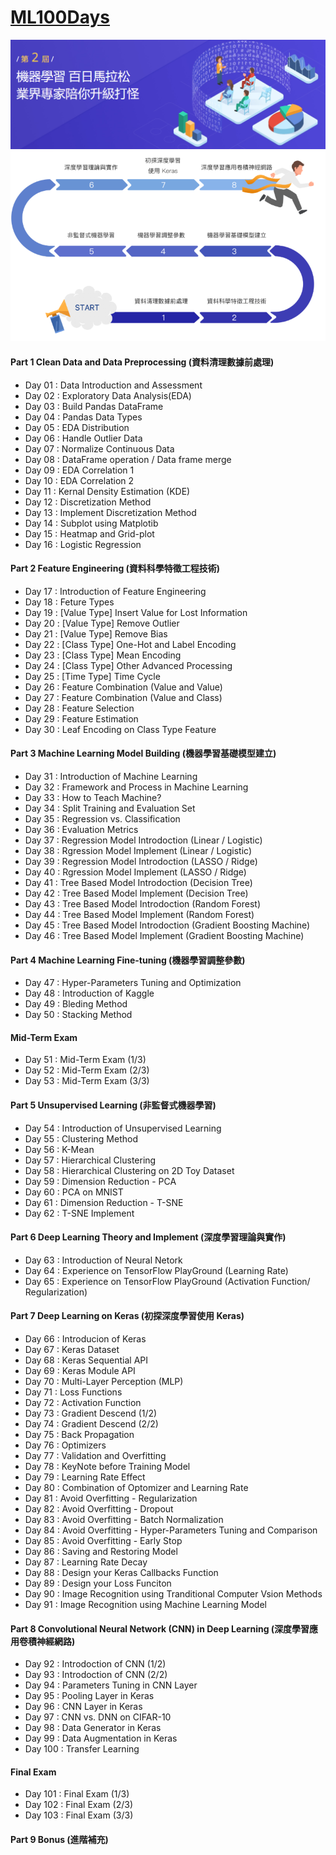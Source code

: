 # [ML100Days](https://ai100-2.cupoy.com/) 
![alt](./photo/banner.PNG)
![alt](./photo/01.PNG)  

#### Part 1 Clean Data and Data Preprocessing (資料清理數據前處理)
- Day 01 : Data Introduction and Assessment
- Day 02 : Exploratory Data Analysis(EDA)
- Day 03 : Build Pandas DataFrame
- Day 04 : Pandas Data Types
- Day 05 : EDA Distribution
- Day 06 : Handle Outlier Data
- Day 07 : Normalize Continuous Data
- Day 08 : DataFrame operation / Data frame merge
- Day 09 : EDA Correlation 1
- Day 10 : EDA Correlation 2
- Day 11 : Kernal Density Estimation (KDE)
- Day 12 : Discretization Method
- Day 13 : Implement Discretization Method
- Day 14 : Subplot using Matplotib
- Day 15 : Heatmap and Grid-plot
- Day 16 : Logistic Regression
#### Part 2 Feature Engineering (資料科學特徵工程技術)
- Day 17 : Introduction of Feature Engineering
- Day 18 : Feture Types
- Day 19 : [Value Type] Insert Value for Lost Information
- Day 20 : [Value Type] Remove Outlier
- Day 21 : [Value Type] Remove Bias
- Day 22 : [Class Type] One-Hot and Label Encoding
- Day 23 : [Class Type] Mean Encoding
- Day 24 : [Class Type] Other Advanced Processing
- Day 25 : [Time Type] Time Cycle
- Day 26 : Feature Combination (Value and Value)
- Day 27 : Feature Combination (Value and Class)
- Day 28 : Feature Selection
- Day 29 : Feature Estimation
- Day 30 : Leaf Encoding on Class Type Feature
#### Part 3 Machine Learning Model Building (機器學習基礎模型建立)
- Day 31 : Introduction of Machine Learning
- Day 32 : Framework and Process in Machine Learning
- Day 33 : How to Teach Machine?
- Day 34 : Split Training and Evaluation Set
- Day 35 : Regression vs. Classification
- Day 36 : Evaluation Metrics
- Day 37 : Regression Model Introdoction (Linear / Logistic)
- Day 38 : Rgression Model Implement (Linear / Logistic)
- Day 39 : Regression Model Introdoction (LASSO / Ridge)
- Day 40 : Rgression Model Implement (LASSO / Ridge)
- Day 41 : Tree Based Model Introdoction (Decision Tree)
- Day 42 : Tree Based Model Implement (Decision Tree)
- Day 43 : Tree Based Model Introdoction (Random Forest)
- Day 44 : Tree Based Model Implement (Random Forest)
- Day 45 : Tree Based Model Introdoction (Gradient Boosting Machine)
- Day 46 : Tree Based Model Implement (Gradient Boosting Machine)
#### Part 4 Machine Learning Fine-tuning (機器學習調整參數)
- Day 47 : Hyper-Parameters Tuning and Optimization
- Day 48 : Introduction of Kaggle
- Day 49 : Bleding Method
- Day 50 : Stacking Method
#### Mid-Term Exam
- Day 51 : Mid-Term Exam (1/3)
- Day 52 : Mid-Term Exam (2/3)
- Day 53 : Mid-Term Exam (3/3)
#### Part 5 Unsupervised Learning (非監督式機器學習)
- Day 54 : Introduction of Unsupervised Learning
- Day 55 : Clustering Method
- Day 56 : K-Mean
- Day 57 : Hierarchical Clustering
- Day 58 : Hierarchical Clustering on 2D Toy Dataset
- Day 59 : Dimension Reduction - PCA
- Day 60 : PCA on MNIST
- Day 61 : Dimension Reduction - T-SNE
- Day 62 : T-SNE Implement
#### Part 6 Deep Learning Theory and Implement (深度學習理論與實作)
- Day 63 : Introduction of Neural Netork
- Day 64 : Experience on TensorFlow PlayGround (Learning Rate)
- Day 65 : Experience on TensorFlow PlayGround (Activation Function/ Regularization)
#### Part 7 Deep Learning on Keras (初探深度學習使用 Keras)
- Day 66 : Introducion of Keras
- Day 67 : Keras Dataset
- Day 68 : Keras Sequential API
- Day 69 : Keras Module API
- Day 70 : Multi-Layer Perception (MLP)
- Day 71 : Loss Functions
- Day 72 : Activation Function
- Day 73 : Gradient Descend (1/2)
- Day 74 : Gradient Descend (2/2)
- Day 75 : Back Propagation
- Day 76 : Optimizers
- Day 77 : Validation and Overfitting
- Day 78 : KeyNote before Training Model
- Day 79 : Learning Rate Effect
- Day 80 : Combination of Optomizer and Learning Rate
- Day 81 : Avoid Overfitting - Regularization
- Day 82 : Avoid Overfitting - Dropout
- Day 83 : Avoid Overfitting - Batch Normalization
- Day 84 : Avoid Overfitting - Hyper-Parameters Tuning and Comparison
- Day 85 : Avoid Overfitting - Early Stop
- Day 86 : Saving and Restoring Model
- Day 87 : Learning Rate Decay
- Day 88 : Design your Keras Callbacks Function
- Day 89 : Design your Loss Funciton
- Day 90 : Image Recognition using Tranditional Computer Vsion Methods
- Day 91 : Image Recognition using Machine Learning Model
#### Part 8 Convolutional Neural Network (CNN) in Deep Learning (深度學習應用卷積神經網路)
- Day 92 : Introdoction of CNN (1/2)
- Day 93 : Introdoction of CNN (2/2)
- Day 94 : Parameters Tuning in CNN Layer
- Day 95 : Pooling Layer in Keras
- Day 96 : CNN Layer in Keras
- Day 97 : CNN vs. DNN on CIFAR-10
- Day 98 : Data Generator in Keras
- Day 99 : Data Augmentation in Keras
- Day 100 : Transfer Learning
#### Final Exam
- Day 101 : Final Exam (1/3)
- Day 102 : Final Exam (2/3)
- Day 103 : Final Exam (3/3)
#### Part 9 Bonus (進階補充)


